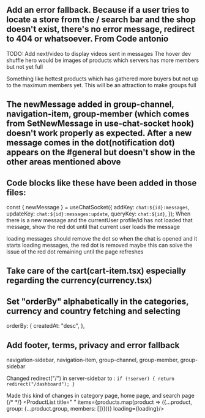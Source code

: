 
## Add an error fallback. Because if a user tries to locate a store from the / search bar and the shop doesn't exist, there's no error message, redirect to 404 or whatsoever. From Code antonio



TODO: Add next/video to display videos sent in messages
The hover dev shuffle hero would be images of products which servers has more members but not yet full
 
          
Something like hottest products which has gathered more buyers but not up to the maximum members yet. This will be an attraction to make groups full

## The newMessage added in group-channel, navigation-item, group-member (which comes from SetNewMessage in use-chat-socket hook) doesn't work properly as expected. After a new message comes in the dot(notification dot) appears on the #general but doesn't show in the other areas mentioned above

## Code blocks like these have been added in those files:
  const { newMessage } = useChatSocket({
    addKey: `chat:${id}:messages`,
    updateKey: `chat:${id}:messages:update`,
    queryKey: `chat:${id}`,
  });
When there is a new message and the currentUser profile/id has not loaded that message, show the red dot until that current user loads the message

loading messages should remove the dot 
so when the chat is opened and it starts loading messages, the red dot is removed maybe this can solve the issue of the red dot remaining until the page refreshes

## Take care of the cart(cart-item.tsx) especially regarding the currency(currency.tsx)

##  Set "orderBy" alphabetically in the categories, currency and country fetching and selecting

orderBy: {
      createdAt: "desc",
    },

## Add footer, terms, privacy and error fallback 

navigation-sidebar, navigation-item, group-channel, group-member, group-sidebar

Changed redirect("/") in server-sidebar to :
``if (!server) {
    return redirect("/dashboard");
  }``

Made this kind of changes in category page, home page, and search page
{/* <ProductList title=" " items={products} loading={loading}/> */}
        <ProductList title=" " items={products.map(product => ({...product, group: {...product.group, members: []}}))} loading={loading}/>

        

